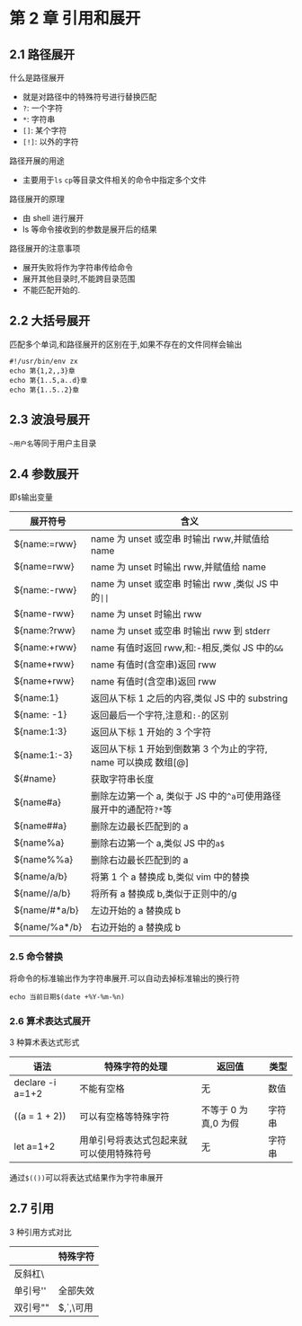 # 第 2 章 引用和展开

## 2.1 路径展开

什么是路径展开

- 就是对路径中的特殊符号进行替换匹配
- `?`: 一个字符
- `*`: 字符串
- `[]`: 某个字符
- `[!]`: 以外的字符

路径开展的用途

- 主要用于`ls` `cp`等目录文件相关的命令中指定多个文件

路径展开的原理

- 由 shell 进行展开
- ls 等命令接收到的参数是展开后的结果

路径展开的注意事项

- 展开失败将作为字符串传给命令
- 展开其他目录时,不能跨目录范围
- 不能匹配开始的.

## 2.2 大括号展开

匹配多个单词,和路径展开的区别在于,如果不存在的文件同样会输出

```shell
#!/usr/bin/env zx
echo 第{1,2,,3}章
echo 第{1..5,a..d}章
echo 第{1..5..2}章
```

## 2.3 波浪号展开

`~用户名`等同于用户主目录

## 2.4 参数展开

即`$`输出变量

| 展开符号       | 含义                                                               |
| -------------- | ------------------------------------------------------------------ |
| ${name:=rww}   | name 为 unset 或空串 时输出 rww,并赋值给 name                      |
| ${name=rww}    | name 为 unset 时输出 rww,并赋值给 name                             |
| ${name:-rww}   | name 为 unset 或空串 时输出 rww ,类似 JS 中的`\|\|`                |
| ${name-rww}    | name 为 unset 时输出 rww                                           |
| ${name:?rww}   | name 为 unset 或空串 时输出 rww 到 stderr                          |
| ${name:+rww}   | name 有值时返回 rww,和:-相反,类似 JS 中的`&&`                      |
| ${name+rww}    | name 有值时(含空串)返回 rww                                        |
| ${name+rww}    | name 有值时(含空串)返回 rww                                        |
| ${name:1}      | 返回从下标 1 之后的内容,类似 JS 中的 substring                     |
| ${name: -1}    | 返回最后一个字符,注意和`:-`的区别                                  |
| ${name:1:3}    | 返回从下标 1 开始的 3 个字符                                       |
| ${name:1:-3}   | 返回从下标 1 开始到倒数第 3 个为止的字符, name 可以换成 数组[@]    |
| ${#name}       | 获取字符串长度                                                     |
| ${name#a}      | 删除左边第一个 a, 类似于 JS 中的`^a`可使用路径展开中的通配符`?*`等 |
| ${name##a}     | 删除左边最长匹配到的 a                                             |
| ${name%a}      | 删除右边第一个 a,类似 JS 中的`a$`                                  |
| ${name%%a}     | 删除右边最长匹配到的 a                                             |
| ${name/a/b}    | 将第 1 个 a 替换成 b,类似 vim 中的替换                             |
| ${name//a/b}   | 将所有 a 替换成 b,类似于正则中的/g                                 |
| ${name/#\*a/b} | 左边开始的 a 替换成 b                                              |
| ${name/%a\*/b} | 右边开始的 a 替换成 b                                              |

### 2.5 命令替换

将命令的标准输出作为字符串展开.可以自动去掉标准输出的换行符

```shell
echo 当前日期$(date +%Y-%m-%n)
```

### 2.6 算术表达式展开

3 种算术表达式形式

| 语法             | 特殊字符的处理                           | 返回值               | 类型   |
| ---------------- | ---------------------------------------- | -------------------- | ------ |
| declare -i a=1+2 | 不能有空格                               | 无                   | 数值   |
| ((a = 1 + 2))    | 可以有空格等特殊字符                     | 不等于 0 为真,0 为假 | 字符串 |
| let a=1+2        | 用单引号将表达式包起来就可以使用特殊符号 | 无                   | 字符串 |

通过`$(())`可以将表达式结果作为字符串展开

## 2.7 引用

3 种引用方式对比

|          | 特殊字符  |
| -------- | --------- |
| 反斜杠\  |           |
| 单引号'' | 全部失效  |
| 双引号"" | $,`,\可用 |

